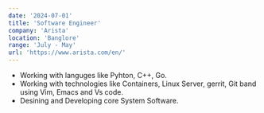 ```yaml
---
date: '2024-07-01'
title: 'Software Engineer'
company: 'Arista'
location: 'Banglore'
range: 'July - May'
url: 'https://www.arista.com/en/'
---
```


- Working with languges like Pyhton, C++, Go.
- Working with technologies like Containers, Linux Server, gerrit, Git band using Vim, Emacs and Vs code. 
- Desining and Developing core System Software.
